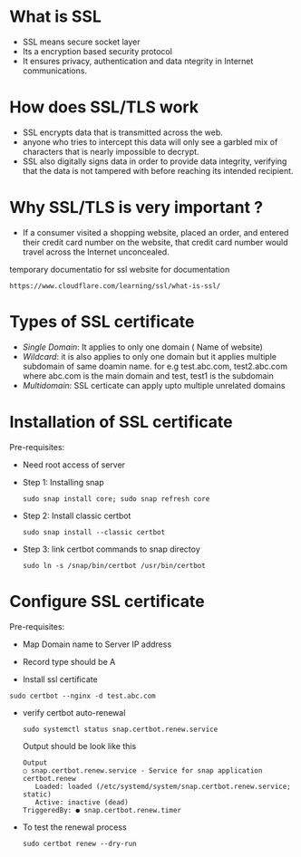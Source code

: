 # What is SSL
- SSL means secure socket layer
- Its a encryption based security protocol
- It ensures privacy, authentication and data ntegrity in Internet communications.

# How does SSL/TLS work
- SSL encrypts data that is transmitted across the web.
- anyone who tries to intercept this data will only see a garbled mix of characters that is nearly impossible to decrypt.
- SSL also digitally signs data in order to provide data integrity, verifying that the data is not tampered with before reaching its intended recipient.

# Why SSL/TLS is very important ?
- If a consumer visited a shopping website, placed an order, and entered their credit card number on the website, that credit card number would travel       across the Internet unconcealed.

temporary documentatio for ssl website for documentation
```
https://www.cloudflare.com/learning/ssl/what-is-ssl/
```
# Types of SSL certificate
- *Single Domain*: It applies to only one domain ( Name of website)
- *Wildcard*: it is also applies to only one domain but it applies multiple subdomain of same doamin name.
  for e.g test.abc.com, test2.abc.com
    where abc.com is the main domain and test, test1 is the subdomain
- *Multidomain*: SSL certicate can apply upto multiple unrelated domains


# Installation of SSL certificate

Pre-requisites:
- Need root access of server

- Step 1: Installing snap 
  ```
  sudo snap install core; sudo snap refresh core
  ```
- Step 2: Install classic certbot
  ```
  sudo snap install --classic certbot
  ```
- Step 3: link certbot commands to snap directoy
  ```
  sudo ln -s /snap/bin/certbot /usr/bin/certbot
  ```
      
# Configure SSL certificate
Pre-requisites:
  - Map Domain name to Server IP address
  - Record type should be A

- Install ssl certificate
```
sudo certbot --nginx -d test.abc.com
```
- verify certbot auto-renewal
  ```
  sudo systemctl status snap.certbot.renew.service
  ```
  Output should be look like this
  ```
  Output
  ○ snap.certbot.renew.service - Service for snap application certbot.renew
     Loaded: loaded (/etc/systemd/system/snap.certbot.renew.service; static)
     Active: inactive (dead)
  TriggeredBy: ● snap.certbot.renew.timer
  ```
- To test the renewal process
  ```
  sudo certbot renew --dry-run
  ```

